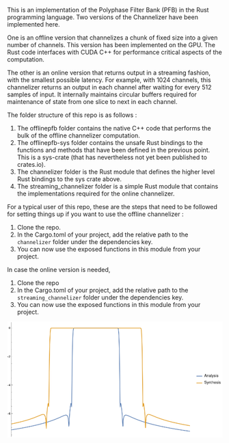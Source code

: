 This is an implementation of the Polyphase Filter Bank (PFB) in the Rust programming language. Two versions of the Channelizer have been implemented here. 

One is an offline version that channelizes a chunk of fixed size into a given number of channels. This version has been implemented on the GPU. The Rust code interfaces with CUDA C++ for performance critical aspects of the computation. 

The other is an online version that returns output in a streaming fashion, with the smallest possible latency. For example, with 1024 channels, this channelizer returns an output in each channel after waiting for every 512 samples of input. It internally maintains circular buffers required for maintenance of state from one slice to next in each channel.

The folder structure of this repo is as follows :

1. The offlinepfb folder contains the native C++ code that performs the bulk of the offline channelizer computation.
2. The offlinepfb-sys folder contains the unsafe Rust bindings to the functions and methods that have been defined in the previous point. This is a sys-crate (that has nevertheless not yet been published to crates.io).
3. The channelizer folder is the Rust module that defines the higher level Rust bindings to the sys crate above. 
4. The streaming_channelizer folder is a simple Rust module that contains the implementations required for the online channelizer.

For a typical user of this repo, these are the steps that need to be followed for setting things up if you want to use the offline channelizer :
1. Clone the repo.
2. In the Cargo.toml of your project, add the relative path to the `channelizer` folder under the dependencies key.
3. You can now use the exposed functions in this module from your project.

In case the online version is needed,  
1. Clone the repo
2. In the Cargo.toml of your project, add the relative path to the `streaming_channelizer` folder under the dependencies key.
3. You can now use the exposed functions in this module from your project.

![Image Alt Text](/docs/filter_responses.png)

